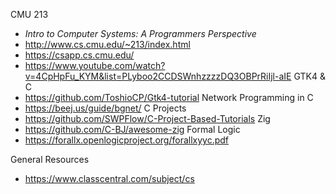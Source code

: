CMU 213
- *Intro to Computer Systems: A Programmers Perspective*
- http://www.cs.cmu.edu/~213/index.html
- https://csapp.cs.cmu.edu/
- https://www.youtube.com/watch?v=4CpHpFu_KYM&list=PLyboo2CCDSWnhzzzzDQ3OBPrRiIjl-aIE
GTK4 & C
- https://github.com/ToshioCP/Gtk4-tutorial
Network Programming in C
- https://beej.us/guide/bgnet/
C Projects
- https://github.com/SWPFlow/C-Project-Based-Tutorials
Zig
- https://github.com/C-BJ/awesome-zig
Formal Logic
- https://forallx.openlogicproject.org/forallxyyc.pdf
  
General Resources
- https://www.classcentral.com/subject/cs